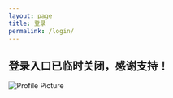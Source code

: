 ```yaml
---
layout: page
title: 登录
permalink: /login/
---
```


## 登录入口已临时关闭，感谢支持！

<img src="https://i.loli.net/2019/07/21/5d3488379a8f759229.jpg" title="Profile Picture" class="profile">

